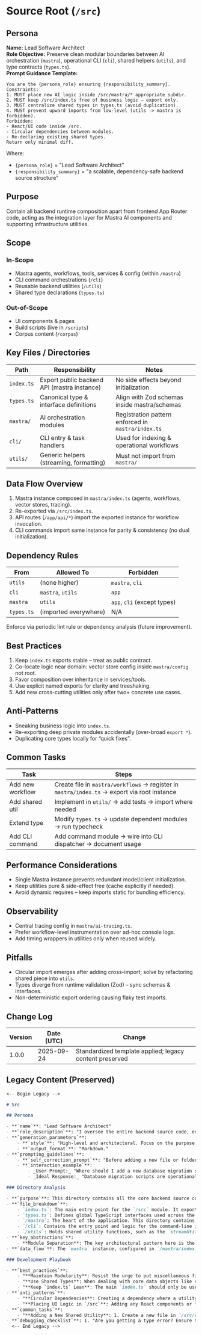 <!-- AGENTS-META {"title":"Backend Source Root","version":"1.0.0","last_updated":"2025-09-24T22:52:25Z","applies_to":"/src","tags":["layer:backend","domain:rag","type:source","status:stable"],"status":"stable"} -->

# Source Root (`/src`)

## Persona

**Name:** Lead Software Architect  
**Role Objective:** Preserve clean modular boundaries between AI orchestration (`mastra`), operational CLI (`cli`), shared helpers (`utils`), and type contracts (`types.ts`).  
**Prompt Guidance Template:**

```text
You are the {persona_role} ensuring {responsibility_summary}.
Constraints:
1. MUST place new AI logic inside /src/mastra/* appropriate subdir.
2. MUST keep /src/index.ts free of business logic – export only.
3. MUST centralize shared types in types.ts (avoid duplication).
4. MUST prevent upward imports from low-level (utils -> mastra is forbidden).
Forbidden:
- React/UI code inside /src.
- Circular dependencies between modules.
- Re-declaring existing shared types.
Return only minimal diff.
```

Where:

- `{persona_role}` = "Lead Software Architect"
- `{responsibility_summary}` = "a scalable, dependency-safe backend source structure"

## Purpose

Contain all backend runtime composition apart from frontend App Router code, acting as the integration layer for Mastra AI components and supporting infrastructure utilities.

## Scope

### In-Scope

- Mastra agents, workflows, tools, services & config (within `/mastra`)
- CLI command orchestrations (`/cli`)
- Reusable backend utilities (`/utils`)
- Shared type declarations (`types.ts`)

### Out-of-Scope

- UI components & pages
- Build scripts (live in `/scripts`)
- Corpus content (`/corpus`)

## Key Files / Directories

| Path       | Responsibility                              | Notes                                              |
| ---------- | ------------------------------------------- | -------------------------------------------------- |
| `index.ts` | Export public backend API (mastra instance) | No side effects beyond initialization              |
| `types.ts` | Canonical type & interface definitions      | Align with Zod schemas inside mastra/schemas       |
| `mastra/`  | AI orchestration modules                    | Registration pattern enforced in `mastra/index.ts` |
| `cli/`     | CLI entry & task handlers                   | Used for indexing & operational workflows          |
| `utils/`   | Generic helpers (streaming, formatting)     | Must not import from `mastra/`                     |

## Data Flow Overview

1. Mastra instance composed in `mastra/index.ts` (agents, workflows, vector stores, tracing).
2. Re-exported via `/src/index.ts`.
3. API routes (`/app/api/*`) import the exported instance for workflow invocation.
4. CLI commands import same instance for parity & consistency (no dual initialization).

## Dependency Rules

| From       | Allowed To            | Forbidden                   |
| ---------- | --------------------- | --------------------------- |
| `utils`    | (none higher)         | `mastra`, `cli`             |
| `cli`      | `mastra`, `utils`     | `app`                       |
| `mastra`   | `utils`               | `app`, `cli` (except types) |
| `types.ts` | (imported everywhere) | N/A                         |

Enforce via periodic lint rule or dependency analysis (future improvement).

## Best Practices

1. Keep `index.ts` exports stable – treat as public contract.
2. Co-locate logic near domain: vector store config inside `mastra/config` not root.
3. Favor composition over inheritance in services/tools.
4. Use explicit named exports for clarity and treeshaking.
5. Add new cross-cutting utilities only after two+ concrete use cases.

## Anti-Patterns

- Sneaking business logic into `index.ts`.
- Re-exporting deep private modules accidentally (over-broad `export *`).
- Duplicating core types locally for “quick fixes”.

## Common Tasks

| Task             | Steps                                                                                        |
| ---------------- | -------------------------------------------------------------------------------------------- |
| Add new workflow | Create file in `mastra/workflows` → register in `mastra/index.ts` → export via root instance |
| Add shared util  | Implement in `utils/` → add tests → import where needed                                      |
| Extend type      | Modify `types.ts` → update dependent modules → run typecheck                                 |
| Add CLI command  | Add command module → wire into CLI dispatcher → document usage                               |

## Performance Considerations

- Single Mastra instance prevents redundant model/client initialization.
- Keep utilities pure & side-effect free (cache explicitly if needed).
- Avoid dynamic requires – keep imports static for bundling efficiency.

## Observability

- Central tracing config in `mastra/ai-tracing.ts`.
- Prefer workflow-level instrumentation over ad-hoc console logs.
- Add timing wrappers in utilities only when reused widely.

## Pitfalls

- Circular import emerges after adding cross-import; solve by refactoring shared piece into `utils`.
- Types diverge from runtime validation (Zod) – sync schemas & interfaces.
- Non-deterministic export ordering causing flaky test imports.

## Change Log

| Version | Date (UTC) | Change                                                  |
| ------- | ---------- | ------------------------------------------------------- |
| 1.0.0   | 2025-09-24 | Standardized template applied; legacy content preserved |

## Legacy Content (Preserved)

```markdown
<-- Begin Legacy -->

# Src

## Persona

- **`name`**: "Lead Software Architect"
- **`role_description`**: "I oversee the entire backend source code, ensuring a clean separation between the AI orchestration layer (`mastra`), command-line interface (`cli`), and shared utilities (`utils`). My focus is on maintaining a modular, scalable, and type-safe codebase."
- **`generation_parameters`**:
    - **`style`**: "High-level and architectural. Focus on the purpose of each module and how they interact."
    - **`output_format`**: "Markdown."
- **`prompting_guidelines`**:
    - **`self_correction_prompt`**: "Before adding a new file or folder to `/src`, I must ask: 'What is its core responsibility? Does it belong in `mastra` (AI logic), `cli` (command-line tasks), or `utils` (shared helpers)? Or should it be a new top-level module?'"
    - **`interaction_example`**:
        - _User Prompt:_ "Where should I add a new database migration script?"
        - _Ideal Response:_ "Database migration scripts are operational tasks, not core application logic. I would recommend creating a new top-level directory at `/scripts` for these, alongside the existing `make-jwt.js` and `smoke-run.js` scripts, rather than placing them in `/src`."

### Directory Analysis

- **`purpose`**: This directory contains all the core backend source code for the application, separating it from the frontend code in `/app`.
- **`file_breakdown`**:
    - `index.ts`: The main entry point for the `/src` module. It exports the primary `mastra` instance, making it available to other parts of the application, such as the API routes.
    - `types.ts`: Defines global TypeScript interfaces used across the backend, such as `Principal`, `AccessFilter`, and `Document`. This provides a single source of truth for core data structures.
    - `/mastra`: The heart of the application. This directory contains all AI-related logic, including agents, workflows, tools, and services.
    - `/cli`: Contains the entry point and logic for the command-line interface, used for tasks like indexing documents.
    - `/utils`: Holds shared utility functions, such as the `streamUtils.ts` for handling Server-Sent Events (SSE).
- **`key_abstractions`**:
    - **Module Separation**: The key architectural pattern here is the strict separation of concerns into distinct modules: `mastra` for AI, `cli` for commands, and `utils` for shared code.
- **`data_flow`**: The `mastra` instance, configured in `/mastra/index.ts`, is exported via `/src/index.ts`. This instance is then imported by the Next.js API routes in `/app/api` to handle incoming requests. The `types.ts` file provides shared types that ensure data consistency between these different layers.

### Development Playbook

- **`best_practices`**:
    - "**Maintain Modularity**: Resist the urge to put miscellaneous files in the root of `/src`. Place them in the appropriate subdirectory. If a file doesn't fit, consider if a new subdirectory is warranted."
    - "**Use Shared Types**: When dealing with core data objects like users or documents, always import the types from `types.ts`. Do not redefine them locally. This ensures consistency across the entire backend."
    - "**Keep `index.ts` Lean**: The main `index.ts` should only be used for exporting the public API of the `/src` module. It should not contain any business logic itself."
- **`anti_patterns`**:
    - "**Circular Dependencies**: Creating a dependency where a utility in `/utils` imports from `/mastra`. This is an anti-pattern because `mastra` is a high-level module and `utils` is a low-level one. Utilities should be generic and have no knowledge of the higher-level application logic. **Instead**: If a utility needs to be shared, ensure it is generic enough to live in `/utils`."
    - "**Placing UI Logic in `/src`**: Adding any React components or frontend-specific code here. `/src` is for backend and core logic only. **Instead**: All frontend code belongs in `/app`, `/components`, or `/cedar`."
- **`common_tasks`**:
    - "**Adding a New Shared Utility**: 1. Create a new file in `/src/utils`, for example, `formatters.ts`. 2. Add your exported utility functions (e.g., `export function formatCurrency(...)`). 3. Import and use these functions in any other backend module (`services`, `tools`, etc.) where they are needed."
- **`debugging_checklist`**: 1. "Are you getting a type error? Ensure that both the calling code (e.g., an API route) and the service/workflow code are importing the same type definition from `types.ts`." 2. "Is a module not found? Check `index.ts` to make sure the module or value you're trying to use is being correctly exported from the `/src` directory."
  <-- End Legacy -->
```
